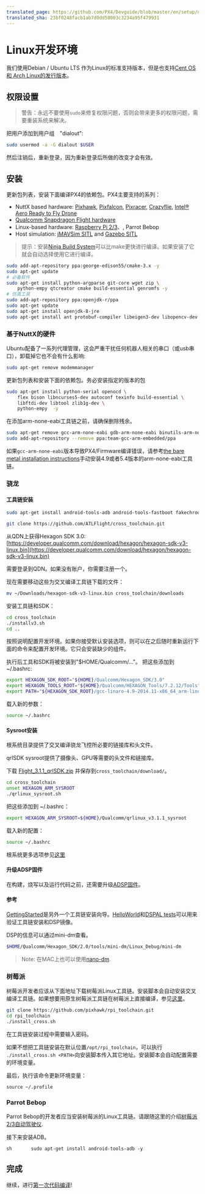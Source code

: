 ```yaml
---
translated_page: https://github.com/PX4/Devguide/blob/master/en/setup/dev_env_linux.md
translated_sha: 23bf0248facb1ab7d0dd58003c3234a95f479931
---
```


# Linux开发环境
我们使用Debian / Ubuntu LTS 作为Linux的标准支持版本，但是也支持[Cent OS 和 Arch Linux的发行版本](../setup/dev_env_linux_boutique.md)。

## 权限设置


> 警告：永远不要使用`sudo`来修复权限问题，否则会带来更多的权限问题，需要重装系统来解决。


把用户添加到用户组　"dialout":

<div class="host-code"></div>

```sh
sudo usermod -a -G dialout $USER
```

然后注销后，重新登录，因为重新登录后所做的改变才会有效。

## 安装

更新包列表，安装下面编译PX4的依赖包。PX4主要支持的系列：

* NuttX based hardware: [Pixhawk](../flight_controller/pixhawk.md), [Pixfalcon](../flight_controller/pixfalcon.md),
  [Pixracer](../flight_controller/pixracer.md), [Crazyflie](../flight_controller/crazyflie2.md),
  [Intel® Aero Ready to Fly Drone](../flight_controller/intel_aero.md)
* [Qualcomm Snapdragon Flight hardware](../flight_controller/snapdragon_flight.md)
* Linux-based hardware: [Raspberry Pi 2/3](../flight_controller/raspberry_pi.md)、, Parrot Bebop
* Host simulation: [jMAVSim SITL](../simulation/sitl.md) and [Gazebo SITL](../simulation/gazebo.md)

> 提示：安装[Ninja Build System](../setup/dev_env_linux_boutique.md#ninja-build-system)可以比make更快进行编译。如果安装了它就会自动选择使用它进行编译。


<div class="host-code"></div>

```sh
sudo add-apt-repository ppa:george-edison55/cmake-3.x -y
sudo apt-get update
# 必备软件
sudo apt-get install python-argparse git-core wget zip \
    python-empy qtcreator cmake build-essential genromfs -y
# 仿真工具
sudo add-apt-repository ppa:openjdk-r/ppa
sudo apt-get update
sudo apt-get install openjdk-8-jre
sudo apt-get install ant protobuf-compiler libeigen3-dev libopencv-dev openjdk-8-jdk openjdk-8-jre clang-3.5 lldb-3.5 -y
```

### 基于NuttX的硬件

Ubuntu配备了一系列代理管理，这会严重干扰任何机器人相关的串口（或usb串口），卸载掉它也不会有什么影响:

<div class="host-code"></div>

```sh
sudo apt-get remove modemmanager
```

更新包列表和安装下面的依赖包。务必安装指定的版本的包

<div class="host-code"></div>

```sh
sudo apt-get install python-serial openocd \
    flex bison libncurses5-dev autoconf texinfo build-essential \
    libftdi-dev libtool zlib1g-dev \
    python-empy  -y
```

在添加arm-none-eabi工具链之前，请确保删除残余。

```sh
sudo apt-get remove gcc-arm-none-eabi gdb-arm-none-eabi binutils-arm-none-eabi gcc-arm-embedded
sudo add-apt-repository --remove ppa:team-gcc-arm-embedded/ppa
```

如果`gcc-arm-none-eabi`版本导致PX4/Firmware编译错误，请参考[the bare metal installation instructions](../setup/dev_env_linux_boutique.md#toolchain-installation)手动安装4.9或者5.4版本的arm-none-eabi工具链。

### 骁龙

#### 工具链安装

```sh
sudo apt-get install android-tools-adb android-tools-fastboot fakechroot fakeroot unzip xz-utils wget python python-empy -y
```

```sh
git clone https://github.com/ATLFlight/cross_toolchain.git
```


从QDN上获得Hexagon SDK 3.0: [https://developer.qualcomm.com/download/hexagon/hexagon-sdk-v3-linux.bin](https://developer.qualcomm.com/download/hexagon/hexagon-sdk-v3-linux.bin)

需要登录到QDN。如果没有账户，你需要注册一个。

现在需要移动这些为交叉编译工具链下载的文件：

```sh
mv ~/Downloads/hexagon-sdk-v3-linux.bin cross_toolchain/downloads
```

安装工具链和SDK：

```sh
cd cross_toolchain
./installv3.sh
cd ..
```

按照说明配置开发环境。如果你接受默认安装选项，则可以在之后随时重新运行下面的命令来配置开发环境。它只会安装缺少的组件。

执行后工具和SDK将被安装到"$HOME/Qualcomm/..."。 把这些添加到 ~/.bashrc:

```sh
export HEXAGON_SDK_ROOT="${HOME}/Qualcomm/Hexagon_SDK/3.0"
export HEXAGON_TOOLS_ROOT="${HOME}/Qualcomm/HEXAGON_Tools/7.2.12/Tools"
export PATH="${HEXAGON_SDK_ROOT}/gcc-linaro-4.9-2014.11-x86_64_arm-linux-gnueabihf_linux/bin:$PATH"
```

载入新的参数：

```sh
source ~/.bashrc
```

#### Sysroot安装

根系统目录提供了交叉编译骁龙飞控所必要的链接库和头文件。

qrlSDK sysroot提供了摄像头、GPU等需要的头文件和链接库。

下载 [Flight\_3.1.1\_qrlSDK.zip](http://support.intrinsyc.com/attachments/download/690/Flight_3.1.1_qrlSDK.zip) 并保存到`cross_toolchain/download/`。

```sh
cd cross_toolchain
unset HEXAGON_ARM_SYSROOT
./qrlinux_sysroot.sh
```
把这些添加到 ~/.bashrc：

```sh
export HEXAGON_ARM_SYSROOT=${HOME}/Qualcomm/qrlinux_v3.1.1_sysroot
```

载入新的配置：

```sh
source ~/.bashrc
```

根系统更多选项参见[这里](https://github.com/ATLFlight/cross_toolchain/blob/sdk3/README.md#sysroot-installation)

#### 升级ADSP固件

在构建，烧写以及运行代码之前，还需要升级[ADSP固件](../flight_controller/snapdragon_flight_advanced.md#updating-the-adsp-firmware)。

#### 参考

[GettingStarted](https://github.com/ATLFlight/ATLFlightDocs/blob/master/GettingStarted.md)是另外一个工具链安装向导。[HelloWorld](https://github.com/ATLFlight/HelloWorld)和[DSPAL tests](https://github.com/ATLFlight/dspal/tree/master/test/dspal_tester)可以用来验证工具链安装和DSP镜像。

DSP的信息可以通过mini-dm查看。

<div class="host-code"></div>

```sh
$HOME/Qualcomm/Hexagon_SDK/2.0/tools/mini-dm/Linux_Debug/mini-dm
```
> Note: 在MAC上也可以使用[nano-dm](https://github.com/kevinmehall/nano-dm).

### 树莓派

树莓派开发者应该从下面地址下载树莓派Linux工具链。安装脚本会自动安装交叉编译工具链。如果想要用原生树莓派工具链在树莓派上直接编译，参见[这里](../flight_controller/raspberry_pi.md#native-builds-optional)。

<div class="host-code"></div>

```sh
git clone https://github.com/pixhawk/rpi_toolchain.git
cd rpi_toolchain
./install_cross.sh
```

在工具链安装过程中需要输入密码。

如果不想把工具链安装在默认位置```/opt/rpi_toolchain```，可以执行``` ./install_cross.sh <PATH>```向安装脚本传入其它地址。安装脚本会自动配置需要的环境变量。

最后，执行该命令更新环境变量：
```
source ~/.profile
```

### Parrot Bebop

Parrot Bebop的开发者应当安装树莓派的Linux工具链。请跟随这里的介绍[树莓派2/3自动驾驶仪](../flight_controller/raspberry_pi.md).

接下来安装ADB。

``sh      
sudo apt-get install android-tools-adb -y ``

## 完成

继续，进行[第一次代码编译](../setup/building_px4.md)!
